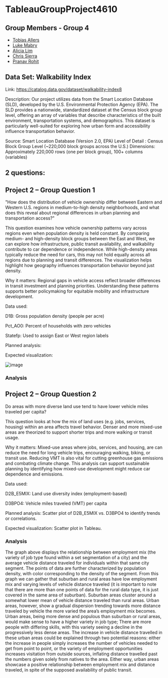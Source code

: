 # TableauGroupProject4610

## Group Members - Group 4
- [Tobias Allers](https://github.com/tka29934/MIST-4610-project-2)
- [Luke Mabry](https://github.com/Luke111033/TableauGroupProject4610/blob/main/README.md)
- [Alicia Lim](https://github.com/alicianlim/Project-2-4610)
- [Chris Sierra](https://github.com/Chrissi3rraa/4610-Project-2)
- [Pranav Rohit]()

## Data Set: Walkability Index
Link: https://catalog.data.gov/dataset/walkability-index8

Description: 
Our project utilizes data from the Smart Location Database (SLD), developed by the U.S. Environmental Protection Agency (EPA). The SLD provides a nationwide, standardized dataset at the Census block group level, offering an array of variables that describe characteristics of the built environment, transportation systems, and demographics. This dataset is particularly well-suited for exploring how urban form and accessibility influence transportation behavior.

Source: Smart Location Database (Version 2.0, EPA)
Level of Detail : Census Block Group Level (~220,000 block groups across the U.S.)
Dimensions: Approximately 220,000 rows (one per block group), 100+ columns (variables)

## 2 questions:
## Project 2 – Group Question 1
"How does the distribution of vehicle ownership differ between Eastern and Western U.S. regions in medium-to-high density neighborhoods, and what does this reveal about regional differences in urban planning and transportation access?"

This question examines how vehicle ownership patterns vary across regions even when population density is held constant. By comparing medium- and high-density block groups between the East and West, we can explore how infrastructure, public transit availability, and walkability contribute to car dependence or independence. While high-density areas typically reduce the need for cars, this may not hold equally across all regions due to planning and transit differences. The visualization helps highlight how geography influences transportation behavior beyond just density.

Why it matters: Regional gaps in vehicle access reflect broader differences in transit investment and planning priorities. Understanding these patterns supports better policymaking for equitable mobility and infrastructure development.

Data used:

D1B: Gross population density (people per acre)

Pct_AO0: Percent of households with zero vehicles

Statefp: Used to assign East or West region labels

Planned analysis: 

Expected visualization: 

![image](https://github.com/user-attachments/assets/e8bde08c-6994-4ba9-860e-4c6b118295a3)

### Analysis


## Project 2 – Group Question 2
Do areas with more diverse land use tend to have lower vehicle miles traveled per capita?

This question looks at how the mix of land uses (e.g. jobs, services, housing) within an area affects travel behavior. Denser and more mixed-use areas are theorized to support shorter trips and more walking or transit usage.

Why it matters: Mixed-use areas where jobs, services, and housing, are can reduce the need for long vehicle trips, encouraging walking, biking, or transit use. Reducing VMT is also vital for cutting greenhouse gas emissions and combating climate change. This analysis can support sustainable planning by identifying how mixed-use development might reduce car dependence and emissions.

Data used:

D2B_E5MIX: Land use diversity index (employment-based)

D3BPO4: Vehicle miles traveled (VMT) per capita

Planned analysis: Scatter plot of D2B_E5MIX vs. D3BPO4 to identify trends or correlations.

Expected visualization: Scatter plot in Tableau.

### Analysis

The graph above displays the relationship between employment mix (the variety of job type found within a set segmentation of a city) and the average vehicle distance traveled for individuals within that same city segment. The points of data are further characterized by population density, with color corresponding to the density of the segment. From this graph we can gather that suburban and rural areas have low employment mix and varying levels of vehicle distance traveled (it is important to note that there are more than one points of data for the rural data type, it is just covered in the same area of suburban). Suburban areas cluster around a somewhat lower mean of vehicle distance traveled than rural areas. Urban areas, however, show a gradual dispersion trending towards more distance traveled by vehicle the more varied the area’s employment mix becomes. Urban areas, being more dense and populous than suburban or rural areas, would make sense to have a higher variety in job type; There are more people with differing skills, with this variety seeing a decline in the progressively less dense areas. The increase in vehicle distance travelled in these urban areas could be explained through two potential reasons: either the increase in people simply increases the number of vehicles needed to get from point to point, or the variety of employment opportunities increases visitation from outside sources, inflating distance travelled past the numbers given solely from natives to the area. Either way, urban areas showcase a positive relationship between employment mix and distance traveled, in spite of the supposed availability of public transit.



